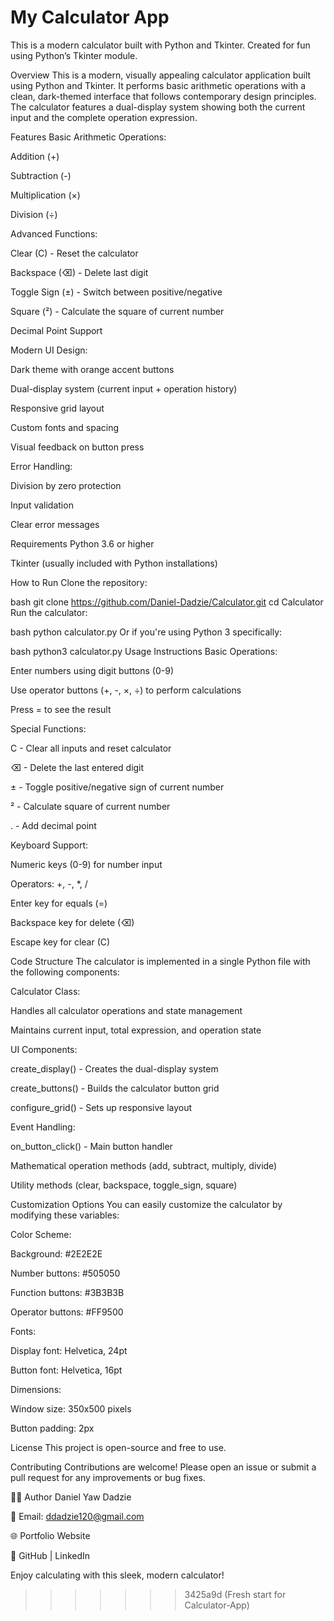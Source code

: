 # My Calculator App
This is a modern calculator built with Python and Tkinter.
Created for fun using Python’s Tkinter module.


Overview
This is a modern, visually appealing calculator application built using Python and Tkinter. It performs basic arithmetic operations with a clean, dark-themed interface that follows contemporary design principles. The calculator features a dual-display system showing both the current input and the complete operation expression.

Features
Basic Arithmetic Operations:

Addition (+)

Subtraction (-)

Multiplication (×)

Division (÷)

Advanced Functions:

Clear (C) - Reset the calculator

Backspace (⌫) - Delete last digit

Toggle Sign (±) - Switch between positive/negative

Square (²) - Calculate the square of current number

Decimal Point Support

Modern UI Design:

Dark theme with orange accent buttons

Dual-display system (current input + operation history)

Responsive grid layout

Custom fonts and spacing

Visual feedback on button press

Error Handling:

Division by zero protection

Input validation

Clear error messages

Requirements
Python 3.6 or higher

Tkinter (usually included with Python installations)

How to Run
Clone the repository:

bash
git clone https://github.com/Daniel-Dadzie/Calculator.git
cd Calculator
Run the calculator:

bash
python calculator.py
Or if you're using Python 3 specifically:

bash
python3 calculator.py
Usage Instructions
Basic Operations:

Enter numbers using digit buttons (0-9)

Use operator buttons (+, -, ×, ÷) to perform calculations

Press = to see the result

Special Functions:

C - Clear all inputs and reset calculator

⌫ - Delete the last entered digit

± - Toggle positive/negative sign of current number

² - Calculate square of current number

. - Add decimal point

Keyboard Support:

Numeric keys (0-9) for number input

Operators: +, -, *, /

Enter key for equals (=)

Backspace key for delete (⌫)

Escape key for clear (C)

Code Structure
The calculator is implemented in a single Python file with the following components:

Calculator Class:

Handles all calculator operations and state management

Maintains current input, total expression, and operation state

UI Components:

create_display() - Creates the dual-display system

create_buttons() - Builds the calculator button grid

configure_grid() - Sets up responsive layout

Event Handling:

on_button_click() - Main button handler

Mathematical operation methods (add, subtract, multiply, divide)

Utility methods (clear, backspace, toggle_sign, square)

Customization Options
You can easily customize the calculator by modifying these variables:

Color Scheme:

Background: #2E2E2E

Number buttons: #505050

Function buttons: #3B3B3B

Operator buttons: #FF9500

Fonts:

Display font: Helvetica, 24pt

Button font: Helvetica, 16pt

Dimensions:

Window size: 350x500 pixels

Button padding: 2px

License
This project is open-source and free to use.

Contributing
Contributions are welcome! Please open an issue or submit a pull request for any improvements or bug fixes.

🙋‍♂️ Author
Daniel Yaw Dadzie

📧 Email: ddadzie120@gmail.com

🌐 Portfolio Website

🔗 GitHub | LinkedIn



Enjoy calculating with this sleek, modern calculator!

>>>>>>> 3425a9d (Fresh start for Calculator-App)
